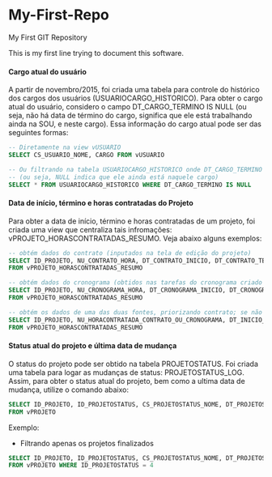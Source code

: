 # My-First-Repo
My First GIT Repository

This is my first line trying to document this software.

#### Cargo atual do usuário

A partir de novembro/2015, foi criada uma tabela para controle do histórico dos cargos dos usuários (USUARIOCARGO_HISTORICO). Para obter o cargo atual do usuário, considero o campo DT_CARGO_TERMINO IS NULL (ou seja, não há data de término do cargo, significa que ele está trabalhando ainda na SOU, e neste cargo). Essa informação do cargo atual pode ser das seguintes formas:

```sql
-- Diretamente na view vUSUARIO
SELECT CS_USUARIO_NOME, CARGO FROM vUSUARIO
```

```sql
-- Ou filtrando na tabela USUARIOCARGO_HISTORICO onde DT_CARGO_TERMINO IS NULL
-- (ou seja, NULL indica que ele ainda está naquele cargo)
SELECT * FROM USUARIOCARGO_HISTORICO WHERE DT_CARGO_TERMINO IS NULL
```


#### Data de início, término e horas contratadas do Projeto

Para obter a data de início, término e horas contratadas de um projeto, foi criada uma view que centraliza tais infromações: vPROJETO_HORASCONTRATADAS_RESUMO. Veja abaixo alguns exemplos:

```sql
-- obtém dados do contrato (inputados na tela de edição do projeto)
SELECT ID_PROJETO, NU_CONTRATO_HORA, DT_CONTRATO_INICIO, DT_CONTRATO_TERMINO
FROM vPROJETO_HORASCONTRATADAS_RESUMO

-- obtém dados do cronograma (obtidos nas tarefas do cronograma criado para o projeto)
SELECT ID_PROJETO, NU_CRONOGRAMA_HORA, DT_CRONOGRAMA_INICIO, DT_CRONOGRAMA_TERMINO
FROM vPROJETO_HORASCONTRATADAS_RESUMO

-- obtém os dados de uma das duas fontes, priorizando contrato; se não achar, pega do cronograma
SELECT ID_PROJETO, NU_HORACONTRATADA_CONTRATO_OU_CRONOGRAMA, DT_INICIO_CONTRATO_OU_CRONOGRAMA, DT_TERMINO_CONTRATO_OU_CRONOGRAMA
FROM vPROJETO_HORASCONTRATADAS_RESUMO
```


#### Status atual do projeto e última data de mudança

O status do projeto pode ser obtido na tabela PROJETOSTATUS.
Foi criada uma tabela para logar as mudanças de status: PROJETOSTATUS_LOG.
Assim, para obter o status atual do projeto, bem como a ultima data de mudança, utilize o comando abaixo:

```sql
SELECT ID_PROJETO, ID_PROJETOSTATUS, CS_PROJETOSTATUS_NOME, DT_PROJETOSTATUS_CHANGED, DT_PROJETOSTATUS_CHANGED_DAYSAGO
FROM vPROJETO
```

Exemplo: 
- Filtrando apenas os projetos finalizados
```sql
SELECT ID_PROJETO, ID_PROJETOSTATUS, CS_PROJETOSTATUS_NOME, DT_PROJETOSTATUS_CHANGED, DT_PROJETOSTATUS_CHANGED_DAYSAGO 
FROM vPROJETO WHERE ID_PROJETOSTATUS = 4
```
